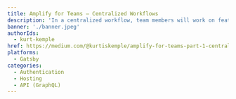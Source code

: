 ```yaml
---
title: Amplify for Teams — Centralized Workflows
description: 'In a centralized workflow, team members will work on features using the same back-end infrastructure. In this type of workflow team members would “checkout” the same environment name when running amplify.'
banner: './banner.jpeg'
authorIds:
  - kurt-kemple
href: https://medium.com/@kurtiskemple/amplify-for-teams-part-1-centralized-workflows-1f0573d29283
platforms:
  - Gatsby
categories:
  - Authentication
  - Hosting
  - API (GraphQL)
---
```

